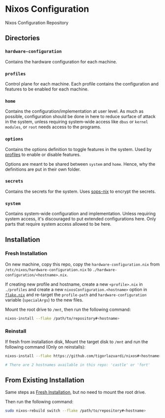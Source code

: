 # Nixos Configuration

Nixos Configuration Repository

## Directories

### `hardware-configuration`

Contains the hardware configuration for each machine.

### `profiles`

Control plane for each machine. Each profile contains the configuration and features to be enabled for each machine.

### `home`

Contains the configuration/implementation at user level.
As much as possible, configuration should be done in here to reduce surface of attack in the system, unless requiring system-wide access like `dbus` or `kernel modules`, or `root` needs access to the programs.

### `options`

Contains the options definition to toggle features in the system. Used by [profiles](#profiles) to enable or disable features.

Options are meant to be shared between `system` and `home`. Hence, why the definitions are put in their own folder.

### `secrets`

Contains the secrets for the system. Uses [sops-nix] to encrypt the secrets.

### `system`

Contains system-wide configuration and implementation. Unless requiring system access, it's discouraged to put extended configurations here.
Only parts that require system access allowed to be here.

## Installation

### Fresh Installation

On new machine, copy this repo, copy the `hardware-configuration.nix` from `/etc/nixos/hardware-configuration.nix` to `./hardware-configuration/<hostname>.nix`.

If creating new profile and hostname, create a new `<profile>.nix` in `./profiles` and
create a new `nixosConfiguration.<hostname>` option in [`flake.nix`](./flake.nix) and
re-target the `profile-path` and `hardware-configuration` variable (`specialArgs`) to the new files.

Mount the root drive to `/mnt`, then run the following command:

```sh
nixos-install --flake /path/to/repository#<hostname>
```

### Reinstall

If fresh from installation disk, Mount the target disk to `/mnt` and run the following command (Only on reinstalls):

```sh
nixos-install --flake https://github.com/tigorlazuardi/nixos#<hostname>

# There are 2 hostnames available in this repo: 'castle' or 'fort'
```

## From Existing Installation

Same steps as [Fresh Installation](#fresh-installation), but no need to mount the root drive.

Then run the following command:

```sh
sudo nixos-rebuild switch --flake /path/to/repository#<hostname>
```

[sops-nix]: https://github.com/Mic92/sops-nix
